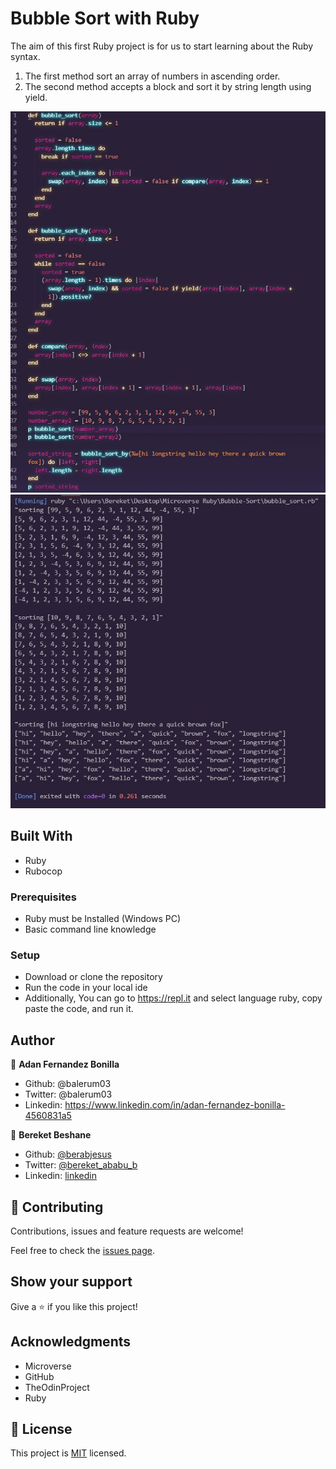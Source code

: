 # Bubble Sort with Ruby
The aim of this first Ruby project is for us to start learning about the Ruby syntax.
  1. The first method sort an array of numbers in ascending order.
  2. The second method accepts a block and sort it by string length using yield.

![screenshot](assets/screen.JPG)
![screenshot](assets/screen1.JPG)

## Built With

- Ruby
- Rubocop

### Prerequisites

- Ruby must be Installed (Windows PC)
- Basic command line knowledge

### Setup

- Download or clone the repository
- Run the code in your local ide
- Additionally, You can go to https://repl.it and select language ruby, copy paste the code, and run it.

## Author

👤 **Adan Fernandez Bonilla**

- Github: @balerum03
- Twitter: @balerum03
- Linkedin: https://www.linkedin.com/in/adan-fernandez-bonilla-4560831a5

👤 **Bereket Beshane**

- Github: [@berabjesus](https://github.com/Berabjesus)
- Twitter: [@bereket_ababu_b](https://twitter.com/bereket_ababu_b)
- Linkedin: [linkedin](https://www.linkedin.com/in/bereket-beshane-a1b75a1a9/)

## 🤝 Contributing

Contributions, issues and feature requests are welcome!

Feel free to check the [issues page](https://github.com/Berabjesus/Bubble-Sort/issues).

## Show your support

Give a ⭐️ if you like this project!

## Acknowledgments

- Microverse
- GitHub
- TheOdinProject
- Ruby

## 📝 License


This project is [MIT](LICENSE) licensed.